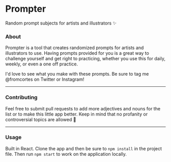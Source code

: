 # Prompter
Random prompt subjects for artists and illustrators ✨


### About

Prompter is a tool that creates randomized prompts for artists and illustrators to use. Having prompts provided for you is a great way to challenge yourself and get right to practicing, whether you use this for daily, weekly, or even a one off practice.

I'd love to see what you make with these prompts. Be sure to tag me @fromcortes on Twitter or Instagram!

---


### Contributing

Feel free to submit pull requests to add more adjectives and nouns for the list or to make this little app better. Keep in mind that no profanity or controversial topics are allowed 🙏

---


### Usage

Built in React. Clone the app and then be sure to `npm install` in the project file. Then run `npm start` to work on the application locally.
